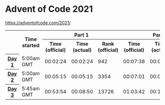 # Advent of Code 2021

https://adventofcode.com/2021/

<table>
  <col>
  <colgroup span="2"></colgroup>
  <colgroup span="2"></colgroup>
  <tr>
    <td rowspan="2"></td>
    <th rowspan="2" colspan="1" scope="colgroup">Time started</th>
    <th colspan="3" scope="colgroup">Part 1</th>
    <th colspan="3" scope="colgroup">Part 2</th>
  </tr>
  <tr>
    <th scope="col">Time (official)</th>
    <th scope="col">Time (actual)</th>
    <th scope="col">Rank (official)</th>
    <th scope="col">Time (official)</th>
    <th scope="col">Time (actual)</th>
    <th scope="col">Rank (official)</th>
  </tr>
  <tr>
    <th scope="row"><a href="/day1">Day 1</a></th>
    <td>5:00am GMT</td>
    <td>00:02:24</td>
    <td>00:02:24</td>
    <td>942</td>
    <td>00:07:38</td>
    <td>00:07:38</td>
    <td>1553</td>
  </tr>
  <tr>
    <th scope="row"><a href="/day2">Day 2</a></th>
    <td>5:00am GMT</td>
    <td>00:05:15</td>
    <td>00:05:15</td>
    <td>3354</td>
    <td>00:07:01</td>
    <td>00:07:01</td>
    <td>2180</td>
  </tr>
  <tr>
    <th scope="row"><a href="/day3">Day 3</a></th>
    <td>5:45am GMT</td>
    <td>00:53:54</td>
    <td>00:08:50</td>
    <td>13726</td>
    <td>01:03:42</td>
    <td>00:18:40</td>
    <td>7012</td>
  </tr>
</table>
